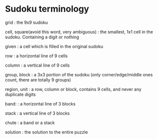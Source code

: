 # Sudoku terminology

grid
: the 9x9 sudoku

cell, square(avoid this word, very ambiguous)
: the smallest, 1x1 cell in the sudoku. Containing a digit or nothing

given
: a cell which is filled in the original sudoku

row
: a horizontal line of 9 cells

column
: a vertical line of 9 cells

group, block
: a 3x3 portion of the sudoku (only corner/edge/middle ones count, there are totally 9 groups)

region, unit
: a row, column or block, contains 9 cells, and never any duplicate digits

band:
: a horizontal line of 3 blocks

stack
: a vertical line of 3 blocks

chute
: a band or a stack

solution
: the solution to the entire puzzle
